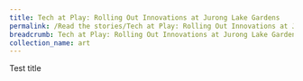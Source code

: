 ```yaml
---
title: Tech at Play: Rolling Out Innovations at Jurong Lake Gardens
permalink: /Read the stories/Tech at Play: Rolling Out Innovations at Jurong Lake Gardens
breadcrumb: Tech at Play: Rolling Out Innovations at Jurong Lake Gardens
collection_name: art
---
```


Test title
